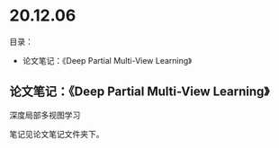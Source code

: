 # 20.12.06
目录：
 - 论文笔记：《Deep Partial Multi-View Learning》

## 论文笔记：《Deep Partial Multi-View Learning》
深度局部多视图学习

笔记见论文笔记文件夹下。

